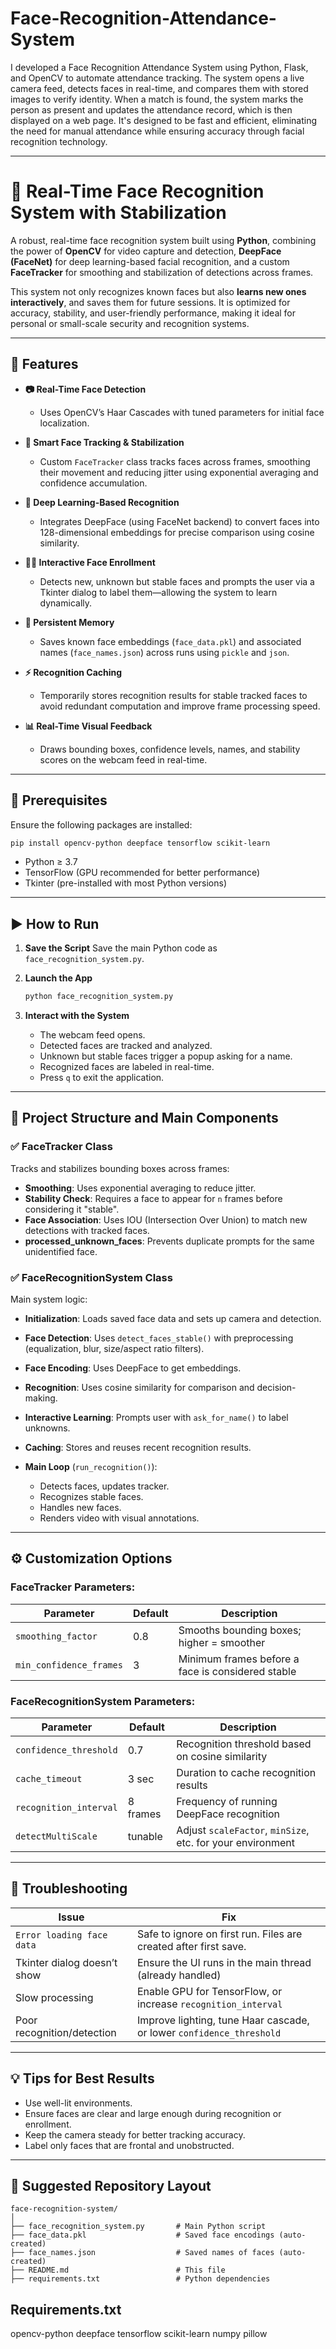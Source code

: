 # Face-Recognition-Attendance-System
I developed a Face Recognition Attendance System using Python, Flask, and OpenCV to automate attendance tracking. The system opens a live camera feed, detects faces in real-time, and compares them with stored images to verify identity. When a match is found, the system marks the person as present and updates the attendance record, which is then displayed on a web page. It's designed to be fast and efficient, eliminating the need for manual attendance while ensuring accuracy through facial recognition technology.

---

# 🧠 Real-Time Face Recognition System with Stabilization

A robust, real-time face recognition system built using **Python**, combining the power of **OpenCV** for video capture and detection, **DeepFace (FaceNet)** for deep learning-based facial recognition, and a custom **FaceTracker** for smoothing and stabilization of detections across frames.

This system not only recognizes known faces but also **learns new ones interactively**, and saves them for future sessions. It is optimized for accuracy, stability, and user-friendly performance, making it ideal for personal or small-scale security and recognition systems.

---

## 🚀 Features

* **📷 Real-Time Face Detection**

  * Uses OpenCV’s Haar Cascades with tuned parameters for initial face localization.

* **📌 Smart Face Tracking & Stabilization**

  * Custom `FaceTracker` class tracks faces across frames, smoothing their movement and reducing jitter using exponential averaging and confidence accumulation.

* **🧠 Deep Learning-Based Recognition**

  * Integrates DeepFace (using FaceNet backend) to convert faces into 128-dimensional embeddings for precise comparison using cosine similarity.

* **🧑‍💻 Interactive Face Enrollment**

  * Detects new, unknown but stable faces and prompts the user via a Tkinter dialog to label them—allowing the system to learn dynamically.

* **💾 Persistent Memory**

  * Saves known face embeddings (`face_data.pkl`) and associated names (`face_names.json`) across runs using `pickle` and `json`.

* **⚡ Recognition Caching**

  * Temporarily stores recognition results for stable tracked faces to avoid redundant computation and improve frame processing speed.

* **📊 Real-Time Visual Feedback**

  * Draws bounding boxes, confidence levels, names, and stability scores on the webcam feed in real-time.

---

## 🔧 Prerequisites

Ensure the following packages are installed:

```bash
pip install opencv-python deepface tensorflow scikit-learn
```

* Python ≥ 3.7
* TensorFlow (GPU recommended for better performance)
* Tkinter (pre-installed with most Python versions)

---

## ▶️ How to Run

1. **Save the Script**
   Save the main Python code as `face_recognition_system.py`.

2. **Launch the App**

   ```bash
   python face_recognition_system.py
   ```

3. **Interact with the System**

   * The webcam feed opens.
   * Detected faces are tracked and analyzed.
   * Unknown but stable faces trigger a popup asking for a name.
   * Recognized faces are labeled in real-time.
   * Press `q` to exit the application.

---

## 📁 Project Structure and Main Components

### ✅ FaceTracker Class

Tracks and stabilizes bounding boxes across frames:

* **Smoothing**: Uses exponential averaging to reduce jitter.
* **Stability Check**: Requires a face to appear for `n` frames before considering it "stable".
* **Face Association**: Uses IOU (Intersection Over Union) to match new detections with tracked faces.
* **processed\_unknown\_faces**: Prevents duplicate prompts for the same unidentified face.

### ✅ FaceRecognitionSystem Class

Main system logic:

* **Initialization**: Loads saved face data and sets up camera and detection.
* **Face Detection**: Uses `detect_faces_stable()` with preprocessing (equalization, blur, size/aspect ratio filters).
* **Face Encoding**: Uses DeepFace to get embeddings.
* **Recognition**: Uses cosine similarity for comparison and decision-making.
* **Interactive Learning**: Prompts user with `ask_for_name()` to label unknowns.
* **Caching**: Stores and reuses recent recognition results.
* **Main Loop** (`run_recognition()`):

  * Detects faces, updates tracker.
  * Recognizes stable faces.
  * Handles new faces.
  * Renders video with visual annotations.

---

## ⚙️ Customization Options

### FaceTracker Parameters:

| Parameter               | Default | Description                                       |
| ----------------------- | ------- | ------------------------------------------------- |
| `smoothing_factor`      | 0.8     | Smooths bounding boxes; higher = smoother         |
| `min_confidence_frames` | 3       | Minimum frames before a face is considered stable |

### FaceRecognitionSystem Parameters:

| Parameter              | Default  | Description                                                |
| ---------------------- | -------- | ---------------------------------------------------------- |
| `confidence_threshold` | 0.7      | Recognition threshold based on cosine similarity           |
| `cache_timeout`        | 3 sec    | Duration to cache recognition results                      |
| `recognition_interval` | 8 frames | Frequency of running DeepFace recognition                  |
| `detectMultiScale`     | tunable  | Adjust `scaleFactor`, `minSize`, etc. for your environment |

---

## 🧪 Troubleshooting

| Issue                       | Fix                                                                  |
| --------------------------- | -------------------------------------------------------------------- |
| `Error loading face data`   | Safe to ignore on first run. Files are created after first save.     |
| Tkinter dialog doesn’t show | Ensure the UI runs in the main thread (already handled)              |
| Slow processing             | Enable GPU for TensorFlow, or increase `recognition_interval`        |
| Poor recognition/detection  | Improve lighting, tune Haar cascade, or lower `confidence_threshold` |

---

## 💡 Tips for Best Results

* Use well-lit environments.
* Ensure faces are clear and large enough during recognition or enrollment.
* Keep the camera steady for better tracking accuracy.
* Label only faces that are frontal and unobstructed.

---

## 📂 Suggested Repository Layout

```
face-recognition-system/
│
├── face_recognition_system.py       # Main Python script
├── face_data.pkl                    # Saved face encodings (auto-created)
├── face_names.json                  # Saved names of faces (auto-created)
├── README.md                        # This file
├── requirements.txt                 # Python dependencies
```

## Requirements.txt

opencv-python
deepface
tensorflow
scikit-learn
numpy
pillow
